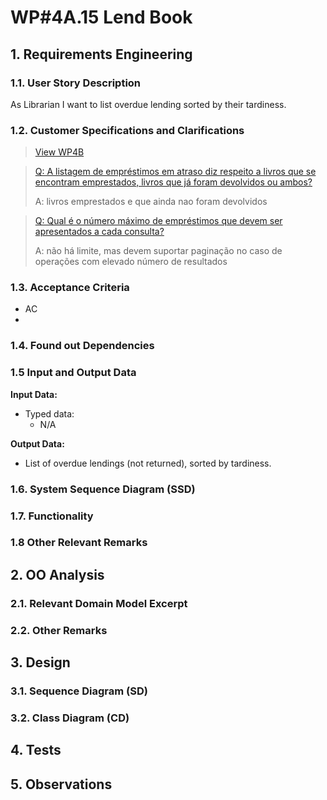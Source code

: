 # WP#4A.15 Lend Book
## 1. Requirements Engineering
### 1.1. User Story Description

As Librarian I want to list overdue lending sorted by their tardiness.

### 1.2. Customer Specifications and Clarifications

>[View WP4B](../WP4B-Lendings.md/#12-customer-specifications-and-clarifications)

>[Q: A listagem de empréstimos em atraso diz respeito a livros que se encontram emprestados, livros que já foram devolvidos ou ambos? ](https://moodle.isep.ipp.pt/mod/forum/discuss.php?d=29818#p37822)
>
>A: livros emprestados e que ainda nao foram devolvidos

>[Q: Qual é o número máximo de empréstimos que devem ser apresentados a cada consulta? ](https://moodle.isep.ipp.pt/mod/forum/discuss.php?d=29835#p37841)
>
>A: não há limite, mas devem suportar paginação no caso de operações com elevado número de resultados


### 1.3. Acceptance Criteria
- AC
- 
### 1.4. Found out Dependencies
### 1.5 Input and Output Data

**Input Data:**

* Typed data:
  * N/A

**Output Data:**
  * List of overdue lendings (not returned), sorted by tardiness.

### 1.6. System Sequence Diagram (SSD)
### 1.7. Functionality
### 1.8 Other Relevant Remarks
## 2. OO Analysis
### 2.1. Relevant Domain Model Excerpt
### 2.2. Other Remarks
## 3. Design
### 3.1. Sequence Diagram (SD)

[//]: # (<img src="Ph1-15-LendBook-SD-WP_4A_15_Lend_Book.svg" alt="WP_4A_15_Lend_Book">)

### 3.2. Class Diagram (CD)
## 4. Tests
## 5. Observations
